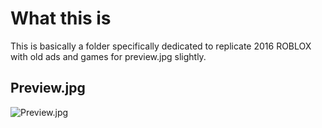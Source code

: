 # What this is
This is basically a folder specifically dedicated to replicate 2016 ROBLOX with old ads and games for preview.jpg slightly.

## Preview.jpg
![Preview.jpg](https://github.com/anthony1x6000/ROBLOX2016stylus/blob/main/images/2016_stuff/preview.png?raw=true)
